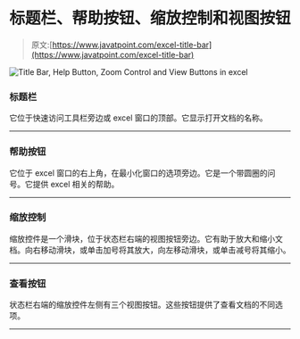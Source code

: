 # 标题栏、帮助按钮、缩放控制和视图按钮

> 原文:[https://www.javatpoint.com/excel-title-bar](https://www.javatpoint.com/excel-title-bar)

![Title Bar, Help Button, Zoom Control and View Buttons in excel](../Images/a8bbd7f77cf866b2024a199c566dc862.png)

### 标题栏

它位于快速访问工具栏旁边或 excel 窗口的顶部。它显示打开文档的名称。

* * *

### 帮助按钮

它位于 excel 窗口的右上角，在最小化窗口的选项旁边。它是一个带圆圈的问号。它提供 excel 相关的帮助。

* * *

### 缩放控制

缩放控件是一个滑块，位于状态栏右端的视图按钮旁边。它有助于放大和缩小文档。向右移动滑块，或单击加号将其放大，向左移动滑块，或单击减号将其缩小。

* * *

### 查看按钮

状态栏右端的缩放控件左侧有三个视图按钮。这些按钮提供了查看文档的不同选项。

* * *